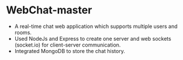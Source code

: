 # WebChat-master
- A real-time chat web application which supports multiple users and rooms.
- Used NodeJs and Express to create one server and web sockets (socket.io) for client-server communication.
- Integrated MongoDB to store the chat history.
